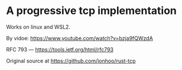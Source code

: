 # A progressive tcp implementation

Works on linux and WSL2.

By vidoe: https://www.youtube.com/watch?v=bzja9fQWzdA

RFC 793 — https://tools.ietf.org/html/rfc793

Original source at https://github.com/jonhoo/rust-tcp
